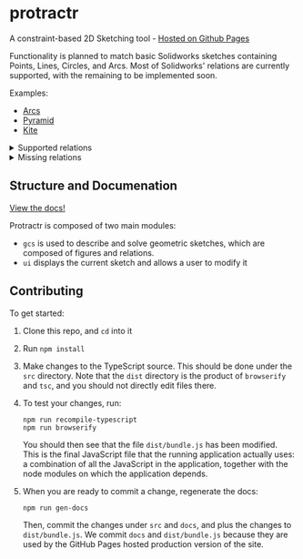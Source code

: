 # protractr
A constraint-based 2D Sketching tool - [Hosted on Github Pages](https://n-wach.github.io/protractr/src/)

Functionality is planned to match basic Solidworks sketches containing Points, 
Lines, Circles, and Arcs.  Most of Solidworks' relations are currently supported, 
with the remaining to be implemented soon.


Examples:
- [Arcs](https://n-wach.github.io/protractr/src/?arcs.json)
- [Pyramid](https://n-wach.github.io/protractr/src/?pyramid.json)
- [Kite](https://n-wach.github.io/protractr/src/?kite.json)

<details>
    <summary>Supported relations</summary>
    <ul>
        <li>Horizontal</li>
        <li>Vertical</li>
        <li>Colinear</li>
        <li>Tangent Line</li>
        <li>Tangent Circle</li>
        <li>Concentric</li>
        <li>Midpoint</li>
        <li>Intersection</li>
        <li>Coincident on Point</li>
        <li>Coincident on Line</li>
        <li>Coincident on Circle</li>
        <li>Radius Equal</li>
        <li>Line Length Equal</li>
    </ul>
</details>
<details>
    <summary>Missing relations</summary>
    <ul>
        <li>Perpendicular</li>
        <li>Parallel</li>
        <li>Fix / Lock Entity</li>
    </ul>
</details>

## Structure and Documenation

[View the docs!](https://n-wach.github.io/protractr/docs)

Protractr is composed of two main modules:
 - `gcs` is used to describe and solve geometric sketches, which are 
 composed of figures and relations.
 - `ui` displays the current sketch and allows a user to modify it


## Contributing

To get started:

1.  Clone this repo, and `cd` into it

2.  Run `npm install`

3.  Make changes to the TypeScript source.  This should be done under the `src` 
    directory.  Note that the `dist` directory is the product of `browserify` and 
    `tsc`, and you should not directly edit files there.
    
4.  To test your changes, run:

    ```
    npm run recompile-typescript
    npm run browserify
    ```

    You should then see that the file `dist/bundle.js` has been modified.  
    This is the final JavaScript file that the running application actually 
    uses: a combination of all the JavaScript in the application, together with 
    the node modules on which the application depends.

5. When you are ready to commit a change, regenerate the docs:

    ```
    npm run gen-docs
    ```
    
    Then, commit the changes under `src` and `docs`, and plus the changes to 
    `dist/bundle.js`.  We commit `docs` and `dist/bundle.js` because they are used by 
    the GitHub Pages hosted production version of the site.

